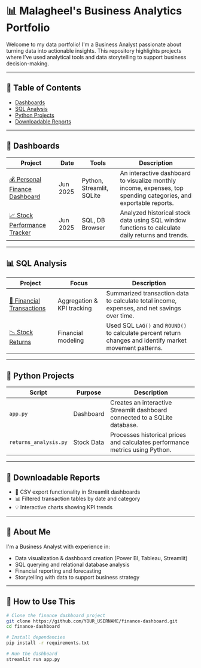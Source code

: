 # 📊 Malagheel's Business Analytics Portfolio

Welcome to my data portfolio! I'm a Business Analyst passionate about turning data into actionable insights. This repository highlights projects where I’ve used analytical tools and data storytelling to support business decision-making.

---

## 📑 Table of Contents

- [Dashboards](#dashboards)
- [SQL Analysis](#sql-analysis)
- [Python Projects](#python-projects)
- [Downloadable Reports](#downloadable-reports)

---

## 🧾 Dashboards

| Project | Date | Tools | Description |
|--------|------|-------|-------------|
| [💰 Personal Finance Dashboard](https://github.com/YOUR_USERNAME/finance-dashboard) | Jun 2025 | Python, Streamlit, SQLite | An interactive dashboard to visualize monthly income, expenses, top spending categories, and exportable reports. |
| [📈 Stock Performance Tracker](https://github.com/YOUR_USERNAME/stock-analysis) | Jun 2025 | SQL, DB Browser | Analyzed historical stock data using SQL window functions to calculate daily returns and trends. |

---

## 📊 SQL Analysis

| Project | Focus | Description |
|--------|-------|-------------|
| [🧾 Financial Transactions](https://github.com/YOUR_USERNAME/finance-dashboard) | Aggregation & KPI tracking | Summarized transaction data to calculate total income, expenses, and net savings over time. |
| [📉 Stock Returns](https://github.com/YOUR_USERNAME/stock-analysis) | Financial modeling | Used SQL `LAG()` and `ROUND()` to calculate percent return changes and identify market movement patterns. |

---

## 🐍 Python Projects

| Script | Purpose | Description |
|--------|---------|-------------|
| `app.py` | Dashboard | Creates an interactive Streamlit dashboard connected to a SQLite database. |
| `returns_analysis.py` | Stock Data | Processes historical prices and calculates performance metrics using Python. |

---

## 📝 Downloadable Reports

- 📂 CSV export functionality in Streamlit dashboards  
- 📊 Filtered transaction tables by date and category  
- 💡 Interactive charts showing KPI trends

---

## 💼 About Me

I'm a Business Analyst with experience in:

- Data visualization & dashboard creation (Power BI, Tableau, Streamlit)  
- SQL querying and relational database analysis  
- Financial reporting and forecasting  
- Storytelling with data to support business strategy

---

## 🔧 How to Use This

```bash
# Clone the finance dashboard project
git clone https://github.com/YOUR_USERNAME/finance-dashboard.git
cd finance-dashboard

# Install dependencies
pip install -r requirements.txt

# Run the dashboard
streamlit run app.py

